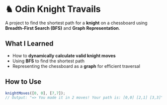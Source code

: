 # ♞ Odin Knight Travails  

A project to find the shortest path for a **knight** on a chessboard using **Breadth-First Search (BFS)** and **Graph Representation**.  

## What I Learned  
- How to **dynamically calculate valid knight moves**  
- Using **BFS** to find the shortest path  
- Representing the chessboard as a **graph** for efficient traversal  

## How to Use  
```js
knightMoves([0, 0], [7,7]);
// Output: "=> You made it in 2 moves! Your path is: [0,0] [2,1] [3,3]"
